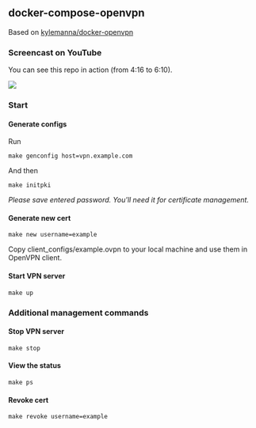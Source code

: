 ## docker-compose-openvpn

Based on [kylemanna/docker-openvpn](https://github.com/kylemanna/docker-openvpn)

### Screencast on YouTube

You can see this repo in action (from 4:16 to 6:10).

[![](http://i3.ytimg.com/vi/KApzBc6V6HY/maxresdefault.jpg)](http://www.youtube.com/watch?v=KApzBc6V6HY "")


### Start


#### Generate configs

Run

```
make genconfig host=vpn.example.com
```

And then

```
make initpki
```

*Please save entered password. You'll need it for certificate management.*


#### Generate new cert

```
make new username=example
```

Copy client_configs/example.ovpn to your local machine and use them in OpenVPN client.


#### Start VPN server

```
make up
```

### Additional management commands


#### Stop VPN server

```
make stop
```


#### View the status

```
make ps
```

#### Revoke cert

```
make revoke username=example
```
